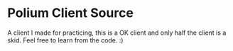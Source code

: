 # Polium Client Source
 A client I made for practicing, this is a OK client and only half the client is a skid. Feel free to learn from the code. :)
